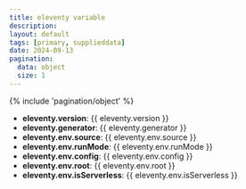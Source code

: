 ```yaml
---
title: eleventy variable
description: 
layout: default
tags: [primary, supplieddata]
date: 2024-09-13
pagination:
  data: object
  size: 1
---
```

{% include 'pagination/object' %}

- **eleventy.version**: {{ eleventy.version }}
- **eleventy.generator**: {{ eleventy.generator }}
- **eleventy.env.source**: {{ eleventy.env.source }}
- **eleventy.env.runMode**: {{ eleventy.env.runMode }}
- **eleventy.env.config**: {{ eleventy.env.config }}
- **eleventy.env.root**: {{ eleventy.env.root }}
- **eleventy.env.isServerless**: {{ eleventy.env.isServerless }}